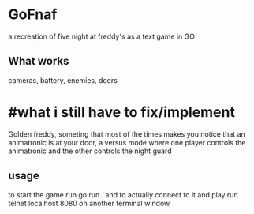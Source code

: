 # GoFnaf
a recreation of five night at freddy's as a text game in GO 

## What works
cameras, battery, enemies, doors

# #what i still have to fix/implement
Golden freddy, someting that most of the times makes you notice that an animatronic is at your door,  a versus mode where one player controls the animatronic and the other controls the night guard

## usage
to start the game run 
go run . and to actually connect to it and play run telnet localhost 8080 on another terminal window
